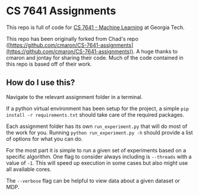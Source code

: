 # CS 7641 Assignments

This repo is full of code for [CS 7641 - Machine Learning](https://www.omscs.gatech.edu/cs-7641-machine-learning) at Georgia Tech. 

This repo has been originally forked from Chad's repo ([https://github.com/cmaron/CS-7641-assignments](https://github.com/cmaron/CS-7641-assignments)).
A huge thanks to cmaron and jontay for sharing their code. Much of the code contained in this repo is based off of their work.

## How do I use this?

Navigate to the relevant assignment folder in a terminal.

If a python virtual environment has been setup for the project, a simple `pip install -r requirements.txt` should take care of the required packages.

Each assignment folder has its own `run_experiment.py` that will do most of the work for you.
Running `python run_experiment.py -h` should provide a list of options for what you can do.

For the most part it is simple to run a given set of experiments based on a specific algorithm. One flag to consider always including is `--threads` with a value of `-1`. This will speed up execution in some cases but also might use all available cores.

The `--verbose` flag can be helpful to view data about a given dataset or MDP.
